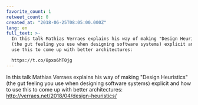 ```yaml
---
favorite_count: 1
retweet_count: 0
created_at: "2018-06-25T08:05:00.000Z"
lang: en
full_text: >-
  In this talk Mathias Verraes explains his way of making "Design Heuristics"
  (the gut feeling you use when designing software systems) explicit and how to
  use this to come up with better architectures:

  https://t.co/8pxo6hT0jg
---
```


In this talk Mathias Verraes explains his way of making "Design Heuristics" (the
gut feeling you use when designing software systems) explicit and how to use
this to come up with better architectures:
<http://verraes.net/2018/04/design-heuristics/>
